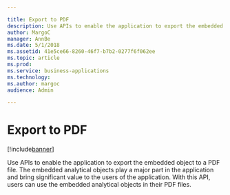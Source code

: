 ```yaml
---

title: Export to PDF
description: Use APIs to enable the application to export the embedded object to a PDF file.
author: MargoC
manager: AnnBe
ms.date: 5/1/2018
ms.assetid: 41e5ce66-8260-46f7-b7b2-0277f6f062ee
ms.topic: article
ms.prod: 
ms.service: business-applications
ms.technology: 
ms.author: margoc
audience: Admin

---
```

#  Export to PDF




[!include[banner](../../../includes/banner.md)]

Use APIs to enable the application to export the embedded object to a PDF file.
The embedded analytical objects play a major part in the application and bring
significant value to the users of the application. With this API, users can use
the embedded analytical objects in their PDF files.
